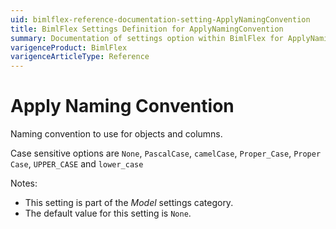 ```yaml
---
uid: bimlflex-reference-documentation-setting-ApplyNamingConvention
title: BimlFlex Settings Definition for ApplyNamingConvention
summary: Documentation of settings option within BimlFlex for ApplyNamingConvention
varigenceProduct: BimlFlex
varigenceArticleType: Reference
---
```


# Apply Naming Convention

Naming convention to use for objects and columns.

Case sensitive options are `None`, `PascalCase`, `camelCase`, `Proper_Case`, `Proper Case`, `UPPER_CASE` and `lower_case`

Notes:

* This setting is part of the *Model* settings category.
* The default value for this setting is `None`.

